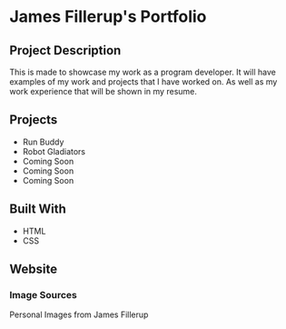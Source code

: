 # James Fillerup's Portfolio

## Project Description
This is made to showcase my work as a program developer. It will have examples of my work and projects that I have worked on. As well as my work experience that will be shown in my resume.

## Projects
* Run Buddy
* Robot Gladiators
* Coming Soon
* Coming Soon
* Coming Soon

## Built With
* HTML
* CSS

## Website

### Image Sources
Personal Images from James Fillerup

